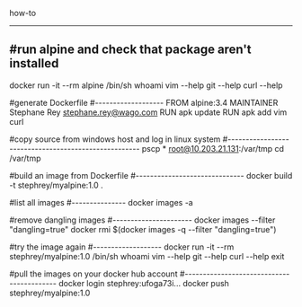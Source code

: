 how-to
******

#run alpine and check that package aren't installed
---------------------------------------------------
docker run -it --rm alpine /bin/sh
whoami
vim --help
git --help
curl --help

#generate Dockerfile
#-------------------
FROM alpine:3.4
MAINTAINER Stephane Rey stephane.rey@wago.com
RUN apk update
RUN apk add vim curl


#copy source from windows host and log in linux system
#-----------------------------------------------------
pscp * root@10.203.21.131:/var/tmp
cd /var/tmp

#build an image from Dockerfile
#------------------------------
docker build -t stephrey/myalpine:1.0 .

#list all images
#---------------
docker images -a

#remove dangling images
#----------------------
docker images --filter "dangling=true"
docker rmi $(docker images -q --filter "dangling=true")

#try the image again
#-------------------
docker run -it --rm stephrey/myalpine:1.0 /bin/sh
whoami
vim --help
git --help
curl --help
exit

#pull the images on your docker hub account
#------------------------------------------
docker login
stephrey:ufoga73i...
docker push stephrey/myalpine:1.0
